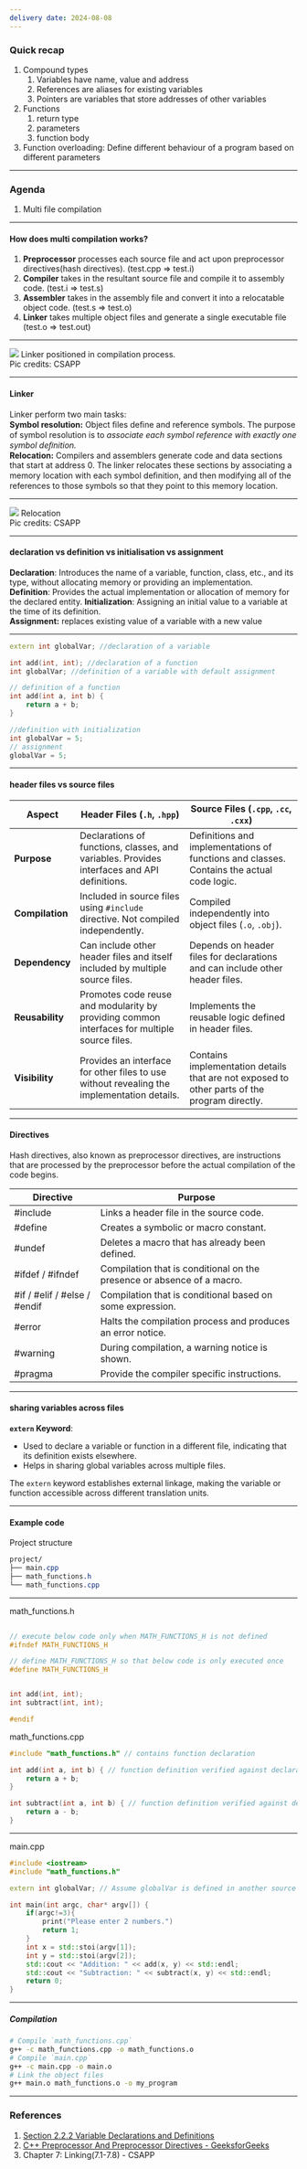 ```yaml
---
delivery date: 2024-08-08
---
```

### Quick recap
1. Compound types
	1. Variables have name, value and address
	2. References are aliases for existing variables
	3. Pointers are variables that store addresses of other variables
2. Functions
	1. return type
	2. parameters
	3. function body
3. Function overloading: Define different behaviour of a program based on different parameters
---
### Agenda
1. Multi file compilation

---

#### How does multi compilation works?
1. **Preprocessor** processes each source file and act upon preprocessor directives(hash directives). (test.cpp => test.i)
2. **Compiler** takes in the resultant source file and compile it to assembly code. (test.i => test.s)
3. **Assembler** takes in the assembly file and convert it into a relocatable object code. (test.s => test.o)
4. **Linker** takes multiple object files and generate a single executable file (test.o => test.out)

---
![](images/linker.png)
Linker positioned in compilation process.  
Pic credits: CSAPP

---

#### Linker
Linker  perform two main tasks:  
**Symbol resolution:** Object ﬁles deﬁne and reference symbols. The purpose of symbol resolution is to *associate each symbol reference with exactly one symbol deﬁnition.*  
**Relocation:** Compilers and assemblers generate code and data sections that start at address 0. The linker relocates these sections by associating a memory location with each symbol deﬁnition, and then modifying all of the references to those symbols so that they point to this memory location.

---
![](images/relocation.png)
Relocation  
Pic credits: CSAPP

---
#### declaration vs definition vs initialisation vs assignment

**Declaration**: Introduces the name of a variable, function, class, etc., and its type, without allocating memory or providing an implementation.  
**Definition**: Provides the actual implementation or allocation of memory for the declared entity.
**Initialization**: Assigning an initial value to a variable at the time of its definition.  
**Assignment:** replaces existing value of a variable with a new value

---
```c++
extern int globalVar; //declaration of a variable 

int add(int, int); //declaration of a function
int globalVar; //definition of a variable with default assignment

// definition of a function
int add(int a, int b) {
    return a + b;
}

//definition with initialization
int globalVar = 5;
// assignment
globalVar = 5;
```
---
#### header files vs source files

| Aspect          | Header Files (`.h`, `.hpp`)                                                                  | Source Files (`.cpp`, `.cc`, `.cxx`)                                                         |
| --------------- | -------------------------------------------------------------------------------------------- | -------------------------------------------------------------------------------------------- |
| **Purpose**     | Declarations of functions, classes, and variables. Provides interfaces and API definitions.  | Definitions and implementations of functions and classes. Contains the actual code logic.    |
| **Compilation** | Included in source files using `#include` directive. Not compiled independently.             | Compiled independently into object files (`.o`, `.obj`).                                     |
| **Dependency**  | Can include other header files and itself included by multiple source files.                 | Depends on header files for declarations and can include other header files.                 |
| **Reusability** | Promotes code reuse and modularity by providing common interfaces for multiple source files. | Implements the reusable logic defined in header files.                                       |
| **Visibility**  | Provides an interface for other files to use without revealing the implementation details.   | Contains implementation details that are not exposed to other parts of the program directly. |


---
#### Directives
Hash directives, also known as preprocessor directives, are instructions that are processed by the preprocessor before the actual compilation of the code begins.

| Directive                    | Purpose                                                                |
| ---------------------------- | ---------------------------------------------------------------------- |
| #include                     | Links a header file in the source code.                                |
| #define                      | Creates a symbolic or macro constant.                                  |
| #undef                       | Deletes a macro that has already been defined.                         |
| #ifdef / #ifndef             | Compilation that is conditional on the presence or absence of a macro. |
| #if / #elif / #else / #endif | Compilation that is conditional based on some expression.              |
| #error                       | Halts the compilation process and produces an error notice.            |
| #warning                     | During compilation, a warning notice is shown.                         |
| #pragma                      | Provide the compiler specific instructions.                            |

---
#### sharing variables across files

**`extern` Keyword**:
- Used to declare a variable or function in a different file, indicating that its definition exists elsewhere.
- Helps in sharing global variables across multiple files.

The `extern` keyword establishes external linkage, making the variable or function accessible across different translation units.

---
#### Example code
Project structure
```css
project/
├── main.cpp
├── math_functions.h
└── math_functions.cpp

```

---
math_functions.h

```c++
  
// execute below code only when MATH_FUNCTIONS_H is not defined
#ifndef MATH_FUNCTIONS_H

// define MATH_FUNCTIONS_H so that below code is only executed once
#define MATH_FUNCTIONS_H


int add(int, int);
int subtract(int, int);

#endif
```

math_functions.cpp
```c++
#include "math_functions.h" // contains function declaration

int add(int a, int b) { // function definition verified against declaration
    return a + b;
}

int subtract(int a, int b) { // function definition verified against declaration
    return a - b;
}

```
---
main.cpp
```c++
#include <iostream>
#include "math_functions.h"

extern int globalVar; // Assume globalVar is defined in another source file

int main(int argc, char* argv[]) {
	if(argc!=3){
		print("Please enter 2 numbers.")
		return 1;
	}
	int x = std::stoi(argv[1]);
	int y = std::stoi(argv[2]);
    std::cout << "Addition: " << add(x, y) << std::endl;
    std::cout << "Subtraction: " << subtract(x, y) << std::endl;
    return 0;
}

```
---

##### Compilation
```bash
# Compile `math_functions.cpp`
g++ -c math_functions.cpp -o math_functions.o
# Compile `main.cpp`
g++ -c main.cpp -o main.o
# Link the object files
g++ main.o math_functions.o -o my_program

```
---

### References
1. [Section 2.2.2 Variable Declarations and Definitions](https://cpp-primer.pages.dev/book/022-2.2._variables.html)
2. [C++ Preprocessor And Preprocessor Directives - GeeksforGeeks](https://www.geeksforgeeks.org/cpp-preprocessors-and-directives)
3. Chapter 7: Linking(7.1-7.8) - CSAPP


